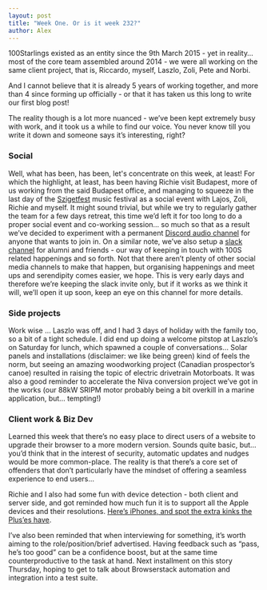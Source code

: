 ```yaml
---
layout: post
title: "Week One. Or is it week 232?"
author: Alex
---
```


100Starlings existed as an entity since the 9th March 2015 - yet in reality… most of the core team assembled around 2014 - we were all working on the same client project, that is, Riccardo, myself, Laszlo, Zoli, Pete and Norbi.

And I cannot believe that it is already 5 years of working together, and more than 4 since forming up officially - or that it has taken us this long to write our first blog post!

The reality though is a lot more nuanced - we’ve been kept extremely busy with work, and it took us a while to find our voice. You never know till you write it down and someone says it’s interesting, right?

### Social

Well, what has been, has been, let's concentrate on this week, at least! For which the highlight, at least, has been having Richie visit Budapest, more of us working from the said Budapest office, and managing to squeeze in the last day of the [Szigetfest](http://www.szigetfestival.com) music festival as a social event with Lajos, Zoli, Richie and myself.
It might sound trivial, but while we try to regularly gather the team for a few days retreat, this time we’d left it for too long to do a proper social event and co-working session… so much so that as a result we’ve decided to experiment with a permanent [Discord audio channel](https://discordapp.com) for anyone that wants to join in.
On a similar note, we’ve also setup a [slack channel](https://slack.com) for alumni and friends - our way of keeping in touch with 100S related happenings and so forth.
Not that there aren’t plenty of other social media channels to make that happen, but organising happenings and meet ups and serendipity comes easier, we hope.  This is very early days and therefore we’re keeping the slack invite only, but if it works as we think it will, we’ll open it up soon, keep an eye on this channel for more details.

### Side projects

Work wise … Laszlo was off, and I had 3 days of holiday with the family too, so a bit of a tight schedule. I did end up doing a welcome pitstop at Laszlo’s on Saturday for lunch, which spawned a couple of conversations…
Solar panels and installations (disclaimer: we like being green) kind of feels the norm, but seeing an amazing woodworking project (Canadian prospector’s canoe) resulted in raising the topic of electric drivetrain Motorboats. It was also a good reminder to accelerate the Niva conversion project we’ve got in the works (our 88kW SRIPM motor probably being a bit overkill in a marine application, but… tempting!)

### Client work & Biz Dev

Learned this week that there’s no easy place to direct users of a website to upgrade their browser to a more modern version. Sounds quite basic, but… you’d think that in the interest of security, automatic updates and nudges would be more common-place. The reality is that there’s a core set of offenders that don’t particularly have the mindset of offering a seamless experience to end users…

Richie and I also had some fun with device detection - both client and server side, and got reminded how much fun it is to support all the Apple devices and their resolutions. [Here’s iPhones, and spot the extra kinks the Plus’es have](https://www.paintcodeapp.com/news/ultimate-guide-to-iphone-resolutions).

I’ve also been reminded that when interviewing for something, it’s worth aiming to the role/position/brief advertised. Having feedback such as “pass, he’s too good” can be a confidence boost, but at the same time counterproductive to the task at hand. Next installment on this story Thursday, hoping to get to talk about Browserstack automation and integration into a test suite.



